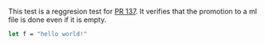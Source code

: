 This test is a reggresion test for [PR 137](https://github.com/realworldocaml/mdx/pull/137).
It verifies that the promotion to a ml file is done even if it is empty.

```ocaml file=sync_to_empty_ml.ml
let f = "hello world!"
```